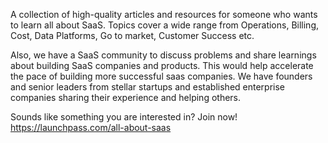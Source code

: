 A collection of high-quality articles and resources for someone who wants to learn all about SaaS. Topics cover a wide range from Operations, Billing, Cost, Data Platforms, Go to market, Customer Success etc.

Also, we have a SaaS  community to discuss problems and share learnings about building SaaS companies and products. This would help accelerate the pace of building more successful saas companies. We have founders and senior leaders from stellar startups and established enterprise companies sharing their experience and helping others.

Sounds like something you are interested in? Join now! https://launchpass.com/all-about-saas
